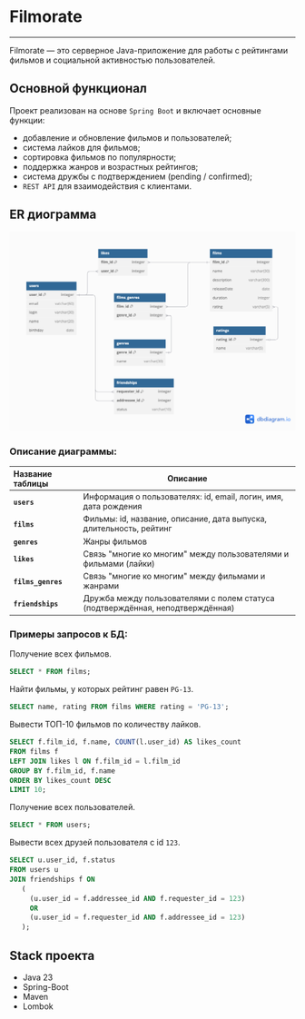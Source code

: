 # Filmorate
***
Filmorate — это серверное Java-приложение для работы с рейтингами фильмов и социальной активностью пользователей.
## Основной функционал
Проект реализован на основе `Spring Boot` и включает основные функции:
* добавление и обновление фильмов и пользователей;
* система лайков для фильмов;
* сортировка фильмов по популярности;
* поддержка жанров и возрастных рейтингов;
* система дружбы с подтверждением (pending / confirmed);
* `REST API` для взаимодействия с клиентами.

## ER диограмма
![ER_диограмма](src/resources/Filmorate%20ER%20Diogramm.png)

### Описание диаграммы:

| Название таблицы          | Описание                                                                       |
|:--------------------------| ------------------------------------------------------------------------------ |
| **`users`**               | Информация о пользователях: id, email, логин, имя, дата рождения               |
| **`films`**               | Фильмы: id, название, описание, дата выпуска, длительность, рейтинг            |
| **`genres`**              | Жанры фильмов                                                                  |
| **`likes`**               | Связь "многие ко многим" между пользователями и фильмами (лайки)               |
| **`films_genres`**        | Связь "многие ко многим" между фильмами и жанрами                              |
| **`friendships`**           | Дружба между пользователями с полем статуса (подтверждённая, неподтверждённая) |

### Примеры запросов к БД:
Получение всех фильмов.
```sql
SELECT * FROM films;
```
Найти фильмы, у которых рейтинг равен `PG-13`.
```sql
SELECT name, rating FROM films WHERE rating = 'PG-13';
```
Вывести ТОП-10 фильмов по количеству лайков.
```sql
SELECT f.film_id, f.name, COUNT(l.user_id) AS likes_count
FROM films f
LEFT JOIN likes l ON f.film_id = l.film_id
GROUP BY f.film_id, f.name
ORDER BY likes_count DESC
LIMIT 10;
```
Получение всех пользователей.
```sql
SELECT * FROM users;
```
Вывести всех друзей пользователя с id `123`.
```sql
SELECT u.user_id, f.status
FROM users u
JOIN friendships f ON
   (
     (u.user_id = f.addressee_id AND f.requester_id = 123)
     OR
     (u.user_id = f.requester_id AND f.addressee_id = 123)
   );
```

## Stack проекта
* Java 23
* Spring-Boot
* Maven
* Lombok
